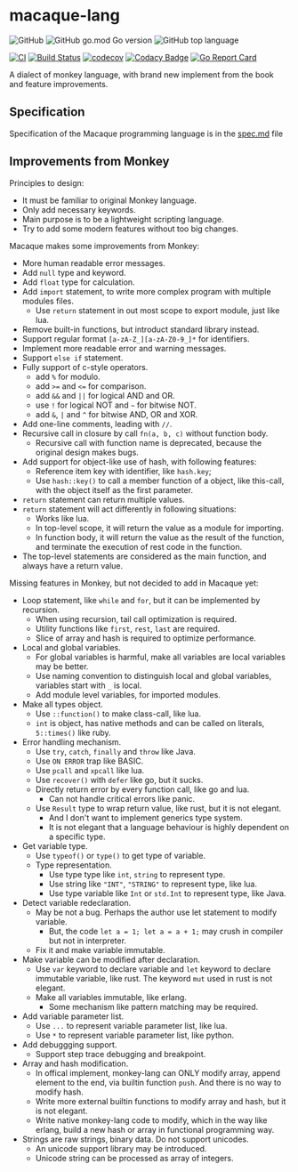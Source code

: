 macaque-lang
=============

![GitHub](https://img.shields.io/github/license/flily/macaque-lang)
![GitHub go.mod Go version](https://img.shields.io/github/go-mod/go-version/flily/macaque-lang)
![GitHub top language](https://img.shields.io/github/languages/top/flily/macaque-lang)

[![CI](https://github.com/flily/macaque-lang/actions/workflows/ci.yaml/badge.svg)](https://github.com/flily/macaque-lang/actions/workflows/ci.yaml)
[![Build Status](https://dev.azure.com/flily/macaque-lang/_apis/build/status%2Fflily.macaque-lang?branchName=main)](https://dev.azure.com/flily/macaque-lang/_build/latest?definitionId=1&branchName=main)
[![codecov](https://codecov.io/gh/flily/macaque-lang/branch/main/graph/badge.svg?token=DzOEyayucW)](https://codecov.io/gh/flily/macaque-lang)
[![Codacy Badge](https://app.codacy.com/project/badge/Grade/87a4caf4cbfd403fb143db2c501dba90)](https://app.codacy.com/gh/flily/macaque-lang/dashboard?utm_source=gh&utm_medium=referral&utm_content=&utm_campaign=Badge_grade)
[![Go Report Card](https://goreportcard.com/badge/github.com/flily/macaque-lang)](https://goreportcard.com/report/github.com/flily/macaque-lang)


A dialect of monkey language, with brand new implement from the book and feature improvements.


Specification
--------------

Specification of the Macaque programming language is in the [spec.md](spec.md) file


Improvements from Monkey    
-------------------------

Principles to design:
  - It must be familiar to original Monkey language.
  - Only add necessary keywords.
  - Main purpose is to be a lightweight scripting language.
  - Try to add some modern features without too big changes.

Macaque makes some improvements from Monkey:
  - More human readable error messages.
  - Add `null` type and keyword.
  - Add `float` type for calculation.
  - Add `import` statement, to write more complex program with multiple modules files.
    + Use `return` statement in out most scope to export module, just like lua.
  - Remove built-in functions, but introduct standard library instead.
  - Support regular format `[a-zA-Z_][a-zA-Z0-9_]*` for identifiers.
  - Implement more readable error and warning messages.
  - Support `else if` statement.
  - Fully support of c-style operators.
    + add `%` for modulo.
    + add `>=` and `<=` for comparison.
    + add `&&` and `||` for logical AND and OR.
    + use `!` for logical NOT and `~` for bitwise NOT.
    + add `&`, `|` and `^` for bitwise AND, OR and XOR.
  - Add one-line comments, leading with `//`.
  - Recursive call in closure by call `fn(a, b, c)` without function body.
    + Recursive call with function name is deprecated, because the original design makes bugs.
  - Add support for object-like use of hash, with following features:
    + Reference item key with identifier, like `hash.key`;
    + Use `hash::key()` to call a member function of a object, like this-call, with the object
      itself as the first parameter.
  - `return` statement can return multiple values.
  - `return` statement will act differently in following situations:
    + Works like lua.
    + In top-level scope, it will return the value as a module for importing.
    + In function body, it will return the value as the result of the function, and terminate the
      execution of rest code in the function.
  - The top-level statements are considered as the main function, and always have a return value.

Missing features in Monkey, but not decided to add in Macaque yet:
  - Loop statement, like `while` and `for`, but it can be implemented by recursion.
    + When using recursion, tail call optimization is required.
    + Utility functions like `first`, `rest`, `last` are required.
    + Slice of array and hash is required to optimize performance.
  - Local and global variables.
    + For global variables is harmful, make all variables are local variables may be better.
    + Use naming convention to distinguish local and global variables, variables start with `_` is
      local.
    + Add module level variables, for imported modules.
  - Make all types object.
    + Use `::function()` to make class-call, like lua.
    + `int` is object, has native methods and can be called on literals, `5::times()` like ruby.
  - Error handling mechanism.
    + Use `try`, `catch`, `finally` and `throw` like Java.
    + Use `ON ERROR` trap like BASIC.
    + Use `pcall` and `xpcall` like lua.
    + Use `recover()` with `defer` like go, but it sucks.
    + Directly return error by every function call, like go and lua.
      * Can not handle critical errors like panic.
    + Use `Result` type to wrap return value, like rust, but it is not elegant.
      * And I don't want to implement generics type system.
      * It is not elegant that a language behaviour is highly dependent on a specific type.
  - Get variable type.
    + Use `typeof()` or `type()` to get type of variable.
    + Type representation.
      * Use type type like `int`, `string` to represent type.
      * Use string like `"INT"`, `"STRING"` to represent type, like lua.
      * Use type variable like `Int` or `std.Int` to represent type, like Java.
  - Detect variable redeclaration.
    + May be not a bug. Perhaps the author use let statement to modify variable.
      * But, the code `let a = 1; let a = a + 1;` may crush in compiler but not in interpreter.
    + Fix it and make variable immutable.
  - Make variable can be modified after declaration.
    + Use `var` keyword to declare variable and `let` keyword to declare immutable variable, like
      rust. The keyword `mut` used in rust is not elegant.
    + Make all variables immutable, like erlang.
      * Some mechanism like pattern matching may be required.
  - Add variable parameter list.
    + Use `...` to represent variable parameter list, like lua.
    + Use `*` to represent variable parameter list, like python.
  - Add debuggging support.
    + Support step trace debugging and breakpoint.
  - Array and hash modification.
    + In offical implement, monkey-lang can ONLY modify array, append element to the end, via
      builtin function `push`. And there is no way to modify hash.
    + Write more external builtin functions to modify array and hash, but it is not elegant.
    + Write native monkey-lang code to modify, which in the way like erlang, build a new hash or
      array in functional programming way.
  - Strings are raw strings, binary data. Do not support unicodes.
    + An unicode support library may be introduced.
    + Unicode string can be processed as array of integers.

